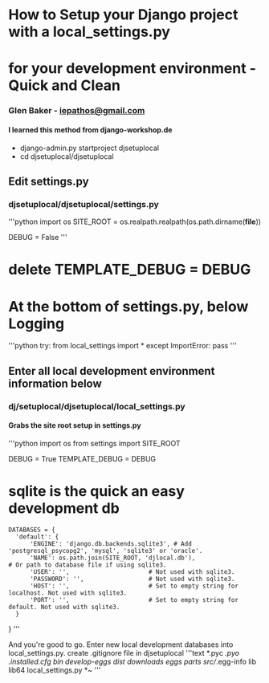 # How to Setup your Django project with a local_settings.py
# for your development environment - Quick and Clean
### Glen Baker - iepathos@gmail.com
#### I learned this method from django-workshop.de

+ django-admin.py startproject djsetuplocal
+ cd djsetuplocal/djsetuplocal

## Edit settings.py
### djsetuplocal/djsetuplocal/settings.py
'''python
  import os
  SITE_ROOT = os.realpath.realpath(os.path.dirname(__file__))

  DEBUG = False
'''

# delete TEMPLATE_DEBUG = DEBUG

# At the bottom of settings.py, below Logging
'''python
  try:
    from local_settings import *
  except ImportError:
    pass
'''

## Enter all local development environment information below
### dj/setuplocal/djsetuplocal/local_settings.py
#### Grabs the site root setup in settings.py
'''python
  import os
  from settings import SITE_ROOT

  DEBUG = True
  TEMPLATE_DEBUG = DEBUG

  # sqlite is the quick an easy development db
    DATABASES = {
      'default': {
          'ENGINE': 'django.db.backends.sqlite3', # Add 'postgresql_psycopg2', 'mysql', 'sqlite3' or 'oracle'.
          'NAME': os.path.join(SITE_ROOT, 'djlocal.db'),                      # Or path to database file if using sqlite3.
          'USER': '',                      # Not used with sqlite3.
          'PASSWORD': '',                  # Not used with sqlite3.
          'HOST': '',                      # Set to empty string for localhost. Not used with sqlite3.
          'PORT': '',                      # Set to empty string for default. Not used with sqlite3.
      }
  }
'''

And you're good to go.  Enter new local development databases into local_settings.py.
create .gitignore file in djsetuplocal
'''text
  *.pyc
  *.pyo
  .installed.cfg
  bin
  develop-eggs
  dist
  downloads
  eggs
  parts
  src/*.egg-info
  lib
  lib64
  local_settings.py
  *~
'''
